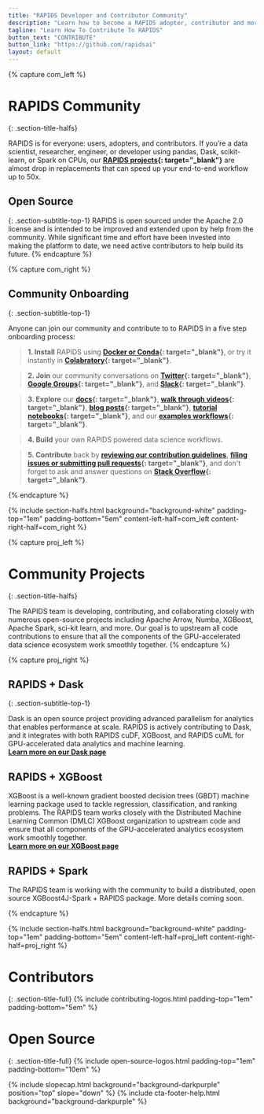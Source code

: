 ```yaml
---
title: "RAPIDS Developer and Contributor Community"
description: "Learn how to become a RAPIDS adopter, contributor and more. Start contributing today!"
tagline: "Learn How To Contribute To RAPIDS"
button_text: "CONTRIBUTE"
button_link: "https://github.com/rapidsai"
layout: default
---
```


{% capture com_left %}
# RAPIDS Community
{: .section-title-halfs}

RAPIDS is for everyone: users, adopters, and contributors. If you’re a data scientist, researcher, engineer, or developer using pandas, Dask, scikit-learn, or Spark on CPUs, our **[RAPIDS projects](https://github.com/rapidsai){: target="_blank"}** are almost drop in replacements that can speed up your end-to-end workflow up to 50x.

## <i class="fas fa-code"></i> Open Source
{: .section-subtitle-top-1}
RAPIDS is open sourced under the Apache 2.0 license and is intended to be improved and extended upon by help from the community. While significant time and effort have been invested into making the platform to date, we need active contributors to help build its future.
{% endcapture %}

{% capture com_right %}
## <i class="fas fa-users"></i> Community Onboarding
{: .section-subtitle-top-1}

Anyone can join our community and contribute to to RAPIDS in a five step onboarding process:

> **<i class="fas fa-download text-purple"></i> 1. Install** RAPIDS using **[Docker or Conda](https://rapids.ai/start.html#get-rapids){: target="_blank"}**, or try it instantly in **[Colabratory](https://colab.research.google.com/drive/1XTKHiIcvyL5nuldx0HSL_dUa8yopzy_Y#forceEdit=true&offline=true&sandboxMode=true){: target="_blank"}**.

> **<i class="far fa-comments text-purple"></i>  2. Join** our community conversations on **[Twitter](https://twitter.com/rapidsai){: target="_blank"}**, **[Google Groups](https://groups.google.com/forum/#!forum/rapidsai){: target="_blank"}**, and **[Slack](https://join.slack.com/t/rapids-goai/shared_invite/enQtMjE0Njg5NDQ1MDQxLTViZWFiYTY5MDA4NWY3OWViODg0YWM1MGQ1NzgzNTQwOWI1YjE3NGFlOTVhYjQzYWQ4YjI4NzljYzhiOGZmMGM){: target="_blank"}**.

> **<i class="fas fa-search text-purple"></i> 3. Explore** our **[docs](https://docs.rapids.ai/){: target="_blank"}**, **[walk through videos](https://www.youtube.com/channel/UCsoi4wfweA3I5FsPgyQnnqw?view_as=subscriber){: target="_blank"}**, **[blog posts](https://medium.com/rapids-ai){: target="_blank"}**, **[tutorial notebooks](https://github.com/rapidsai/notebooks-extended#getting-started-notebooks){: target="_blank"}**, and our **[examples workflows](https://github.com/rapidsai/notebooks-extended#intermediate-notebooks){: target="_blank"}**.

> **<i class="fas fa-hammer text-purple"></i> 4. Build** your own RAPIDS powered data science workflows.

> **<i class="fab fa-github text-purple"></i> 5. Contribute** back by **[reviewing our contribution guidelines](https://docs.rapids.ai/contributing)**, **[filing issues or submitting pull requests](https://github.com/rapidsai){: target="_blank"}**, and don't forget to ask and answer questions on **[Stack Overflow](https://stackoverflow.com/tags/rapids){: target="_blank"}**.

{% endcapture %}

{% include section-halfs.html
    background="background-white" 
    padding-top="1em" padding-bottom="5em" 
    content-left-half=com_left 
    content-right-half=com_right
%} 

{% capture proj_left %}
# Community Projects
{: .section-title-halfs}

The RAPIDS team is developing, contributing, and collaborating closely with numerous open-source projects including Apache Arrow, Numba, XGBoost, Apache Spark, sci-kit learn, and more. Our goal is to upstream all code contributions to ensure that all the components of the GPU-accelerated data science ecosystem work smoothly together.
{% endcapture %}

{% capture proj_right %}
## <i class="fas fa-code-branch"></i> RAPIDS + Dask
{: .section-subtitle-top-1}

Dask is an open source project providing advanced parallelism for analytics that enables performance at scale. RAPIDS is actively contributing to Dask, and it integrates with both RAPIDS cuDF, XGBoost, and RAPIDS cuML for GPU-accelerated data analytics and machine learning. <br> **[Learn more on our Dask page <i class="fa fa-angle-double-right" aria-hidden="true"></i>](dask.html)**


## <i class="fas fa-code-branch"></i> RAPIDS + XGBoost

XGBoost is a well-known gradient boosted decision trees (GBDT) machine learning package used to tackle regression, classification, and ranking problems. The RAPIDS team works closely with the Distributed Machine Learning Common (DMLC) XGBoost organization to upstream code and ensure that all components of the GPU-accelerated analytics ecosystem work smoothly together. <br> **[Learn more on our XGBoost page <i class="fa fa-angle-double-right" aria-hidden="true"></i>](xgboost.html)**


## <i class="fas fa-code-branch"></i> RAPIDS + Spark

The RAPIDS team is working with the community to build a distributed, open source XGBoost4J-Spark + RAPIDS package. More details coming soon. 

{% endcapture %}

{% include section-halfs.html
    background="background-white" 
    padding-top="1em" padding-bottom="5em" 
    content-left-half=proj_left 
    content-right-half=proj_right
%} 


# Contributors
{: .section-title-full}
{% include contributing-logos.html 
    padding-top="1em" padding-bottom="5em" 
%}

# Open Source
{: .section-title-full}
{% include open-source-logos.html 
    padding-top="1em" padding-bottom="10em" 
%}

{% include slopecap.html 
    background="background-darkpurple" 
    position="top" 
    slope="down"
%}
{% include cta-footer-help.html 
   background="background-darkpurple" 
%}


